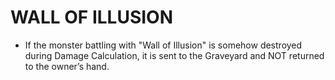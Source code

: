 # WALL OF ILLUSION

*   If the monster battling with "Wall of Illusion" is somehow destroyed during Damage Calculation, it is sent to the Graveyard and NOT returned to the owner’s hand.
